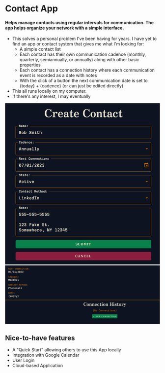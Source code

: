 # Contact App

#### Helps manage contacts using regular intervals for communication. The app helps organize your network with a simple interface.

- This solves a personal problem I've been having for years. I have yet to find an app or contact system that gives me what I'm looking for:
  - A simple contact list
  - Each contact has their own communication cadence (monthly, quarterly, semiannually, or annually) along with other basic properties
  - Each contact has a connection history where each communication event is recorded as a date with notes
  - With the click of a button the next communication date is set to {today} + {cadence} (or can just be edited directly)
- This all runs locally on my computer.
- If there's any interest, I may eventually

<img src='assets/Screenshot%202023-07-01%20060103.png'>
<img src='assets/Screenshot%202023-07-01%20060147.png'>

## Nice-to-have features

- A "Quick Start" allowing others to use this App locally
- Integration with Google Calendar
- User Login
- Cloud-based Application
